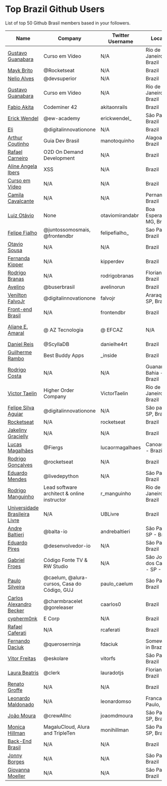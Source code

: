 # Top Brazil Github Users

List of top 50 Github Brasil members based in your followers.

<!-- START TOP USERS -->
| Name | Company | Twitter Username | Location | Repositories |
|------|---------|------------------|----------|--------------|
| [Gustavo Guanabara](https://github.com/gustavoguanabara) | Curso em Vídeo | N/A | Rio de Janeiro, Brazil | 7 |
| [Mayk Brito](https://github.com/maykbrito) | @Rocketseat  | N/A | Brazil | 142 |
| [Nelio Alves](https://github.com/acenelio) | @devsuperior  | N/A | Brazil | 287 |
| [Gustavo Guanabara](https://github.com/professorguanabara) | Curso em Vídeo | N/A | Rio de Janeiro, Brazil | 6 |
| [Fabio Akita](https://github.com/akitaonrails) | Codeminer 42 | akitaonrails | Brazil | 118 |
| [Erick Wendel](https://github.com/ErickWendel) | @ew-academy  | erickwendel_ | São Paulo - Brazil | 317 |
| [Eli](https://github.com/elidianaandrade) | @digitalinnovationone | N/A | Brazil | 7 |
| [Arthur Coutinho](https://github.com/arthurspk) | Guia Dev Brasil | manotoquinho | Alagoas, Brazil | 161 |
| [Rafael Carneiro](https://github.com/Rafaelmdcarneiro) | O2D On Demand Development | N/A | Brazil | 278 |
| [Aline Angela Ibers](https://github.com/alineai18) | XSS | N/A | Brazil | 4 |
| [Curso em Vídeo](https://github.com/cursoemvideo) | N/A | N/A | Brazil | 5 |
| [Camila Cavalcante](https://github.com/cami-la) | N/A | N/A | Pernambuco, Brazil | 163 |
| [Luiz Otávio](https://github.com/luizomf) | None | otaviomirandabr | Boa Esperança, MG, Brazil | 100 |
| [Felipe Fialho](https://github.com/felipefialho) | @juntossomosmais, @frontendbr  | felipefialho_ | Sao Paulo - Brazil | 35 |
| [Otavio Sousa](https://github.com/otaviossousa) | N/A | N/A | Brazil | 37 |
| [Fernanda Kipper](https://github.com/Fernanda-Kipper) | N/A | kipperdev | Brazil | 78 |
| [Rodrigo Branas](https://github.com/rodrigobranas) | N/A | rodrigobranas | Florianópolis, Brazil | 291 |
| [Avelino](https://github.com/avelino) | @buserbrasil | avelinorun | Brazil | 223 |
| [Venilton FalvoJr](https://github.com/falvojr) | @digitalinnovationone | falvojr | Araraquara-SP, Brazil | 64 |
| [Front-end Brasil](https://github.com/frontendbr) | N/A | frontendbr | Brazil | 15 |
| [Aliane E. Amaral](https://github.com/AlianeAmaral) | @ AZ Tecnologia | @ EFCAZ | N/A | Campo Grande, MS - Brazil | 26 |
| [Daniel Reis](https://github.com/danielhe4rt) | @ScyllaDB  | danielhe4rt | Brazil | 208 |
| [Guilherme Rambo](https://github.com/insidegui) | Best Buddy Apps | _inside | Brazil | 206 |
| [Rodrigo Costa](https://github.com/Rodrigo-Cn) | N/A | N/A | Guanambi - Bahia - Brazil | 35 |
| [Victor Taelin](https://github.com/VictorTaelin) | Higher Order Company | VictorTaelin | Rio de Janeiro, Brazil | 238 |
| [Felipe Silva Aguiar](https://github.com/felipeAguiarCode) | @digitalinnovationone | N/A | São paulo - SP, Brazil | 56 |
| [Rocketseat](https://github.com/Rocketseat) | N/A | rocketseat | Brazil | 32 |
| [Jakeliny Gracielly](https://github.com/jakeliny) | N/A | N/A | Brazil | 15 |
| [Lucas Magalhães](https://github.com/lucasrmagalhaes) | @Fiergs | lucaormagalhaes | Canoas, RS - Brazil | 178 |
| [Rodrigo Gonçalves](https://github.com/orodrigogo) | @rocketseat | N/A | Brazil | 201 |
| [Eduardo Mendes](https://github.com/dunossauro) | @livedepython | N/A | São Paulo, Brazil | 183 |
| [Rodrigo Manguinho](https://github.com/rmanguinho) | Lead software architect & online instructor | r_manguinho | Rio de Janeiro, Brazil | 11 |
| [Universidade Brasileira Livre](https://github.com/Universidade-Livre) | N/A | UBLivre | Brazil | 16 |
| [Andre Baltieri](https://github.com/andrebaltieri) | @balta-io | andrebaltieri | São Paulo, SP - Brazil | 413 |
| [Eduardo Pires](https://github.com/EduardoPires) | @desenvolvedor-io  | N/A | São Paulo - Brazil | 56 |
| [Gabriel Froes](https://github.com/gabrielfroes) | Código Fonte TV & RW Studio | N/A | São José dos Campos - SP - Brazil | 34 |
| [Paulo Silveira](https://github.com/peas) | @caelum, @alura-cursos, Casa do Código, GUJ  | paulo_caelum | São Paulo, Brazil | 16 |
| [Carlos Alexandro Becker](https://github.com/caarlos0) | @charmbracelet @goreleaser | caarlos0 | Brazil | 106 |
| [cypherm0nk](https://github.com/cypherm0nk) | E Corp | N/A | Brazil | 10 |
| [Rafael Caferati](https://github.com/rcaferati) | N/A | rcaferati | Brazil | 6 |
| [Fernando Daciuk](https://github.com/fdaciuk) | @queroserninja | fdaciuk | Somewhere in Brazil | 202 |
| [Vitor Freitas](https://github.com/vitorfs) | @eskolare | vitorfs | São Paulo, Brazil | 46 |
| [Laura Beatris](https://github.com/LauraBeatris) | @clerk | lauradotjs | Florianópolis, Brazil | 119 |
| [Renato Groffe](https://github.com/renatogroffe) | N/A | N/A | Brazil | 1586 |
| [Leonardo Maldonado](https://github.com/leonardomso) | N/A | leonardomso | Franca, São Paulo, Brazil | 58 |
| [João Moura](https://github.com/joaomdmoura) | @crewAIInc | joaomdmoura | São Paulo, SP, Brazil | 72 |
| [Monica Hillman](https://github.com/MonicaHillman) | MagaluCloud, Alura and TripleTen | monihillman | São Paulo - SP, Brazil | 69 |
| [Back-End Brasil](https://github.com/backend-br) | N/A | N/A | Brazil | 9 |
| [Jonny Borges](https://github.com/jonataslaw) | N/A | N/A | São Paulo, Brazil | 273 |
| [Giovanna Moeller](https://github.com/giovannamoeller) | N/A | N/A | São Paulo, Brazil | 48 |
<!-- END TOP USERS -->

